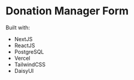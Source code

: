 # Donation Manager Form

Built with:
- NextJS
- ReactJS
- PostgreSQL
- Vercel
- TailwindCSS
- DaisyUI